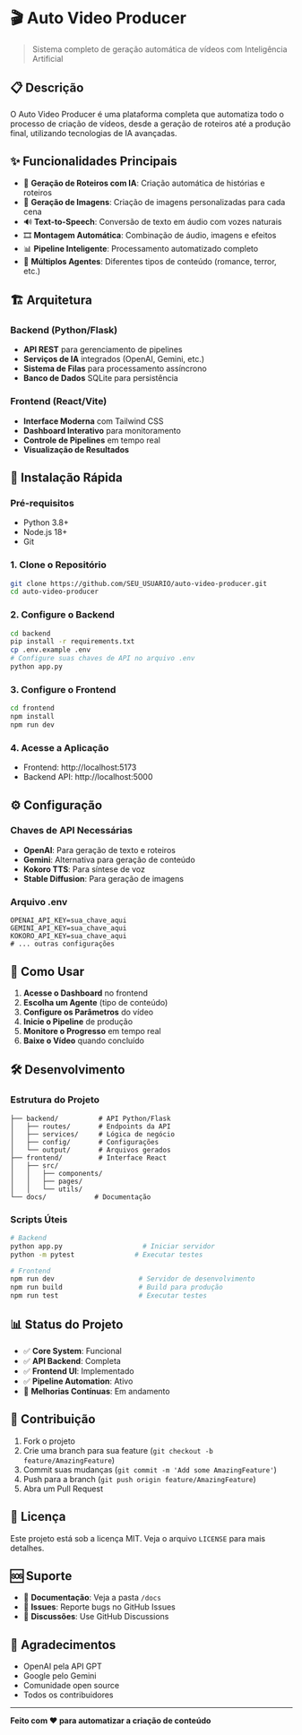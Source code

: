 # 🎬 Auto Video Producer

> Sistema completo de geração automática de vídeos com Inteligência Artificial

## 📋 Descrição

O Auto Video Producer é uma plataforma completa que automatiza todo o processo de criação de vídeos, desde a geração de roteiros até a produção final, utilizando tecnologias de IA avançadas.

## ✨ Funcionalidades Principais

- 🤖 **Geração de Roteiros com IA**: Criação automática de histórias e roteiros
- 🎨 **Geração de Imagens**: Criação de imagens personalizadas para cada cena
- 🔊 **Text-to-Speech**: Conversão de texto em áudio com vozes naturais
- 🎞️ **Montagem Automática**: Combinação de áudio, imagens e efeitos
- 📊 **Pipeline Inteligente**: Processamento automatizado completo
- 🎯 **Múltiplos Agentes**: Diferentes tipos de conteúdo (romance, terror, etc.)

## 🏗️ Arquitetura

### Backend (Python/Flask)
- **API REST** para gerenciamento de pipelines
- **Serviços de IA** integrados (OpenAI, Gemini, etc.)
- **Sistema de Filas** para processamento assíncrono
- **Banco de Dados** SQLite para persistência

### Frontend (React/Vite)
- **Interface Moderna** com Tailwind CSS
- **Dashboard Interativo** para monitoramento
- **Controle de Pipelines** em tempo real
- **Visualização de Resultados**

## 🚀 Instalação Rápida

### Pré-requisitos
- Python 3.8+
- Node.js 18+
- Git

### 1. Clone o Repositório
```bash
git clone https://github.com/SEU_USUARIO/auto-video-producer.git
cd auto-video-producer
```

### 2. Configure o Backend
```bash
cd backend
pip install -r requirements.txt
cp .env.example .env
# Configure suas chaves de API no arquivo .env
python app.py
```

### 3. Configure o Frontend
```bash
cd frontend
npm install
npm run dev
```

### 4. Acesse a Aplicação
- Frontend: http://localhost:5173
- Backend API: http://localhost:5000

## ⚙️ Configuração

### Chaves de API Necessárias
- **OpenAI**: Para geração de texto e roteiros
- **Gemini**: Alternativa para geração de conteúdo
- **Kokoro TTS**: Para síntese de voz
- **Stable Diffusion**: Para geração de imagens

### Arquivo .env
```env
OPENAI_API_KEY=sua_chave_aqui
GEMINI_API_KEY=sua_chave_aqui
KOKORO_API_KEY=sua_chave_aqui
# ... outras configurações
```

## 📖 Como Usar

1. **Acesse o Dashboard** no frontend
2. **Escolha um Agente** (tipo de conteúdo)
3. **Configure os Parâmetros** do vídeo
4. **Inicie o Pipeline** de produção
5. **Monitore o Progresso** em tempo real
6. **Baixe o Vídeo** quando concluído

## 🛠️ Desenvolvimento

### Estrutura do Projeto
```
├── backend/          # API Python/Flask
│   ├── routes/       # Endpoints da API
│   ├── services/     # Lógica de negócio
│   ├── config/       # Configurações
│   └── output/       # Arquivos gerados
├── frontend/         # Interface React
│   ├── src/
│   │   ├── components/
│   │   ├── pages/
│   │   └── utils/
└── docs/            # Documentação
```

### Scripts Úteis
```bash
# Backend
python app.py                    # Iniciar servidor
python -m pytest               # Executar testes

# Frontend
npm run dev                     # Servidor de desenvolvimento
npm run build                   # Build para produção
npm run test                    # Executar testes
```

## 📊 Status do Projeto

- ✅ **Core System**: Funcional
- ✅ **API Backend**: Completa
- ✅ **Frontend UI**: Implementado
- ✅ **Pipeline Automation**: Ativo
- 🔄 **Melhorias Contínuas**: Em andamento

## 🤝 Contribuição

1. Fork o projeto
2. Crie uma branch para sua feature (`git checkout -b feature/AmazingFeature`)
3. Commit suas mudanças (`git commit -m 'Add some AmazingFeature'`)
4. Push para a branch (`git push origin feature/AmazingFeature`)
5. Abra um Pull Request

## 📄 Licença

Este projeto está sob a licença MIT. Veja o arquivo `LICENSE` para mais detalhes.

## 🆘 Suporte

- 📖 **Documentação**: Veja a pasta `/docs`
- 🐛 **Issues**: Reporte bugs no GitHub Issues
- 💬 **Discussões**: Use GitHub Discussions

## 🙏 Agradecimentos

- OpenAI pela API GPT
- Google pelo Gemini
- Comunidade open source
- Todos os contribuidores

---

**Feito com ❤️ para automatizar a criação de conteúdo**